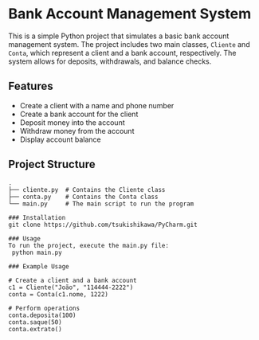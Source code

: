 # Bank Account Management System

This is a simple Python project that simulates a basic bank account management system. The project includes two main classes, `Cliente` and `Conta`, which represent a client and a bank account, respectively. The system allows for deposits, withdrawals, and balance checks.

## Features

- Create a client with a name and phone number
- Create a bank account for the client
- Deposit money into the account
- Withdraw money from the account
- Display account balance

## Project Structure

```plaintext
.
├── cliente.py  # Contains the Cliente class
├── conta.py    # Contains the Conta class
└── main.py     # The main script to run the program

### Installation
git clone https://github.com/tsukishikawa/PyCharm.git

### Usage
To run the project, execute the main.py file:
 python main.py

### Example Usage

# Create a client and a bank account
c1 = Cliente("João", "114444-2222")
conta = Conta(c1.nome, 1222)

# Perform operations
conta.deposita(100)
conta.saque(50)
conta.extrato()